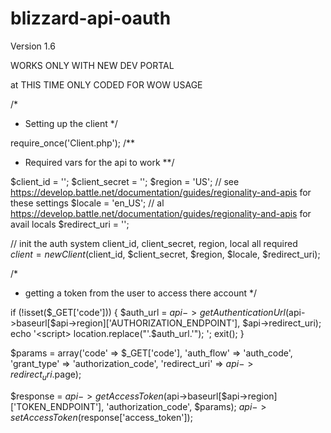 blizzard-api-oauth
==================

Version 1.6

WORKS ONLY WITH NEW DEV PORTAL


at THIS TIME ONLY CODED FOR WOW USAGE


 
/*
*	Setting up the client
*/

require_once('Client.php');
/**
*	Required vars for the api to work
**/

$client_id			= '';
$client_secret		= '';
$region				= 'US'; // see https://develop.battle.net/documentation/guides/regionality-and-apis for these settings
$locale				= 'en_US'; // al https://develop.battle.net/documentation/guides/regionality-and-apis for avail locals
$redirect_uri		= '';

// init the auth system client_id, client_secret, region, local all required
$client = new Client($client_id, $client_secret, $region, $locale, $redirect_uri);

/*
*	getting a token from the user to access there account
*/


if (!isset($_GET['code']))
{
	$auth_url = $api->getAuthenticationUrl($api->baseurl[$api->region]['AUTHORIZATION_ENDPOINT'], $api->redirect_uri);
	echo '<script> location.replace("'.$auth_url.'"); </script>';
	exit();
}

$params = array('code' => $_GET['code'], 'auth_flow' => 'auth_code', 'grant_type' => 'authorization_code', 'redirect_uri' => $api->redirect_uri.$page);

$response = $api->getAccessToken($api->baseurl[$api->region]['TOKEN_ENDPOINT'], 'authorization_code', $params);
$api->setAccessToken($response['access_token']);

